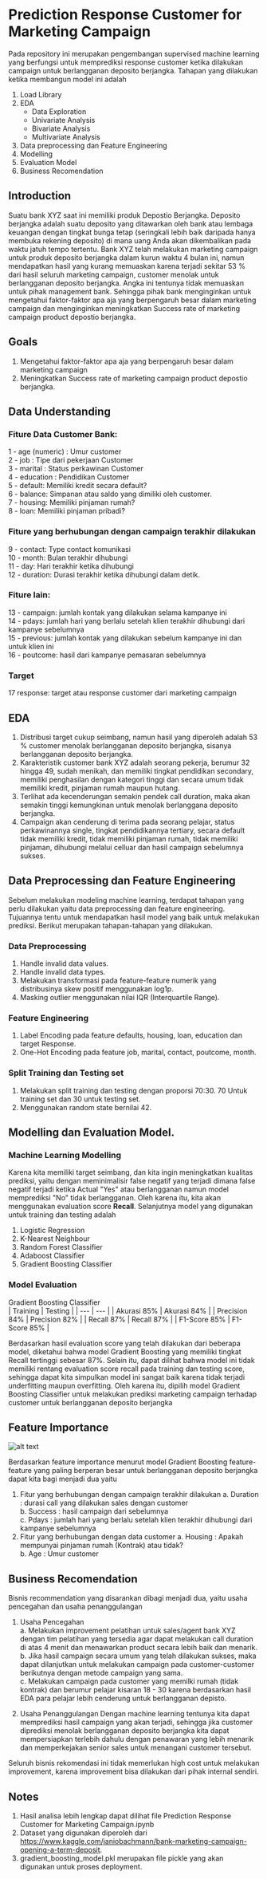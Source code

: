 # Prediction Response Customer for Marketing Campaign

Pada repository ini merupakan pengembangan supervised machine learning yang berfungsi untuk memprediksi response customer ketika dilakukan campaign untuk berlangganan deposito berjangka. Tahapan yang dilakukan ketika membangun model ini adalah

1. Load Library
2. EDA
   - Data Exploration
   - Univariate Analysis
   - Bivariate Analysis
   - Multivariate Analysis
3. Data preprocessing dan Feature Engineering
4. Modelling
5. Evaluation Model
6. Business Recomendation

## Introduction

Suatu bank XYZ saat ini memiliki produk Depostio Berjangka. Deposito berjangka adalah suatu deposito yang ditawarkan oleh bank atau lembaga keuangan dengan tingkat bunga tetap (seringkali lebih baik daripada hanya membuka rekening deposito) di mana uang Anda akan dikembalikan pada waktu jatuh tempo tertentu. Bank XYZ telah melakukan marketing campaign untuk produk deposito berjangka dalam kurun waktu 4 bulan ini, namun mendapatkan hasil yang kurang memuaskan karena terjadi sekitar 53 % dari hasil seluruh marketing campaign, customer menolak untuk berlangganan deposito berjangka. Angka ini tentunya tidak memuaskan untuk pihak management bank. Sehingga pihak bank menginginkan untuk mengetahui faktor-faktor apa aja yang berpengaruh besar dalam marketing campaign dan menginginkan meningkatkan Success rate of marketing campaign product depostio berjangka.

## Goals

1. Mengetahui faktor-faktor apa aja yang berpengaruh besar dalam marketing campaign
2. Meningkatkan Success rate of marketing campaign product depostio berjangka.

## Data Understanding

### Fiture Data Customer Bank:

1 - age (numeric) : Umur customer <br>
2 - job : Tipe dari pekerjaan Customer <br>
3 - marital : Status perkawinan Customer <br>
4 - education : Pendidikan Customer <br>
5 - default: Memiliki kredit secara default? <br>
6 - balance: Simpanan atau saldo yang dimiliki oleh customer. <br>
7 - housing: Memiliki pinjaman rumah? <br>
8 - loan: Memiliki pinjaman pribadi? <br>

### Fiture yang berhubungan dengan campaign terakhir dilakukan

9 - contact: Type contact komunikasi <br>
10 - month: Bulan terakhir dihubungi <br>
11 - day: Hari terakhir ketika dihubungi <br>
12 - duration: Durasi terakhir ketika dihubungi dalam detik. <br>

### Fiture lain:

13 - campaign: jumlah kontak yang dilakukan selama kampanye ini <br>
14 - pdays: jumlah hari yang berlalu setelah klien terakhir dihubungi dari kampanye sebelumnya <br>
15 - previous: jumlah kontak yang dilakukan sebelum kampanye ini dan untuk klien ini <br>
16 - poutcome: hasil dari kampanye pemasaran sebelumnya <br>

### Target

17 response: target atau response customer dari marketing campaign

## EDA

1. Distribusi target cukup seimbang, namun hasil yang diperoleh adalah 53 % customer menolak berlangganan deposito berjangka, sisanya berlangganan deposito berjangka.
2. Karakteristik customer bank XYZ adalah seorang pekerja, berumur 32 hingga 49, sudah menikah, dan memiliki tingkat pendidikan secondary, memiliki penghasilan dengan kategori tinggi dan secara umum tidak memiliki kredit, pinjaman rumah maupun hutang.
3. Terlihat ada kecenderungan semakin pendek call duration, maka akan semakin tinggi kemungkinan untuk menolak berlanggana deposito berjangka.
4. Campaign akan cenderung di terima pada seorang pelajar, status perkawinannya single, tingkat pendidikannya tertiary, secara default tidak memiliki kredit, tidak memiliki pinjaman rumah, tidak memiliki pinjaman, dihubungi melalui celluar dan hasil campaign sebelumnya sukses.

## Data Preprocessing dan Feature Engineering

Sebelum melakukan modeling machine learning, terdapat tahapan yang perlu dilakukan yaitu data preprocessing dan feature engineering. Tujuannya tentu untuk mendapatkan hasil model yang baik untuk melakukan prediksi. Berikut merupakan tahapan-tahapan yang dilakukan.

### Data Preprocessing

1. Handle invalid data values.
2. Handle invalid data types.
3. Melakukan transformasi pada feature-feature numerik yang distribusinya skew positif menggunakan log1p.
4. Masking outlier menggunakan nilai IQR (Interquartile Range).

### Feature Engineering

1. Label Encoding pada feature defaults, housing, loan, education dan target Response.
2. One-Hot Encoding pada feature job, marital, contact, poutcome, month.

### Split Training dan Testing set

1. Melakukan split training dan testing dengan proporsi 70:30. 70 Untuk training set dan 30 untuk testing set.
2. Menggunakan random state bernilai 42.

## Modelling dan Evaluation Model.

### Machine Learning Modelling

Karena kita memiliki target seimbang, dan kita ingin meningkatkan kualitas prediksi, yaitu dengan meminimalisir false negatif yang terjadi dimana false negatif terjadi ketika Actual "Yes" atau berlangganan namun model memprediksi "No" tidak berlangganan. Oleh karena itu, kita akan menggunakan evaluation score **Recall**. Selanjutnya model yang digunakan untuk training dan testing adalah

1. Logistic Regression
2. K-Nearest Neighbour
3. Random Forest Classifier
4. Adaboost Classifier
5. Gradient Boosting Classifier

### Model Evaluation

Gradient Boosting Classifier <br>
| Training | Testing |
| --- | --- |
| Akurasi 85% | Akurasi 84% |
| Precision 84% | Precision 82% |
| Recall 87% | Recall 87% |
| F1-Score 85% | F1-Score 85% |

Berdasarkan hasil evaluation score yang telah dilakukan dari beberapa model, diketahui bahwa model Gradient Boosting yang memiliki tingkat Recall tertinggi sebesar 87%. Selain itu, dapat dilihat bahwa model ini tidak memiliki rentang evaluation score recall pada training dan testing score, sehingga dapat kita simpulkan model ini sangat baik karena tidak terjadi underfitting maupun overfitting. Oleh karena itu, dipilih model Gradient Boosting Classifier untuk melakukan prediksi marketing campaign terhadap customer untuk berlangganan deposito berjangka

## Feature Importance
![alt text](https://github.com/firawa28/Prediction-of-Customer-Response-for-Marketing-Campaign/blob/main/Gambar/Feature%20Importance.png "Feature Importance by Model Gradient Boosting")

Berdasarkan feature importance menurut model Gradient Boosting feature-feature yang paling berperan besar untuk berlangganan deposito berjangka dapat kita bagi menjadi dua yaitu

1. Fitur yang berhubungan dengan campaign terakhir dilakukan
   a. Duration : durasi call yang dilakukan sales dengan customer <br>
   b. Success : hasil campaign dari sebelumnya <br>
   c. Pdays : jumlah hari yang berlalu setelah klien terakhir dihubungi dari kampanye sebelumnya <br>
2. Fitur yang berhubungan dengan data customer
   a. Housing : Apakah mempunyai pinjaman rumah (Kontrak) atau tidak? <br>
   b. Age : Umur customer <br>

## Business Recomendation

Bisnis recommendation yang disarankan dibagi menjadi dua, yaitu usaha pencegahan dan usaha penanggulangan

1. Usaha Pencegahan <br>
   a. Melakukan improvement pelatihan untuk sales/agent bank XYZ dengan tim pelatihan yang tersedia agar dapat melakukan call duration di atas 4 menit dan menawarkan product secara lebih baik dan menarik. <br>
   b. Jika hasil campaign secara umum yang telah dilakukan sukses, maka dapat dilanjutkan untuk melakukan campaign pada customer-customer berikutnya dengan metode campaign yang sama.<br>
   c. Melakukan campaign pada customer yang memilki rumah (tidak kontrak) dan berumur pelajar kisaran 18 - 30 karena berdasarkan hasil EDA para pelajar lebih cenderung untuk berlangganan depisto.<br>

2. Usaha Penanggulangan
   Dengan machine learning tentunya kita dapat memprediksi hasil campaign yang akan terjadi, sehingga jika customer diprediksi menolak berlangganan deposito berjangka kita dapat mempersiapkan terlebih dahulu dengan penawaran yang lebih menarik dan memperkejakan senior sales untuk menangani customer tersebut.

Seluruh bisnis rekomendasi ini tidak memerlukan high cost untuk melakukan improvement, karena improvement bisa dilakukan dari pihak internal sendiri.

## Notes

1. Hasil analisa lebih lengkap dapat dilihat file Prediction Response Customer for Marketing Campaign.ipynb
2. Dataset yang digunakan diperoleh dari https://www.kaggle.com/janiobachmann/bank-marketing-campaign-opening-a-term-deposit.
3. gradient_boosting_model.pkl merupakan file pickle yang akan digunakan untuk proses deployment.
